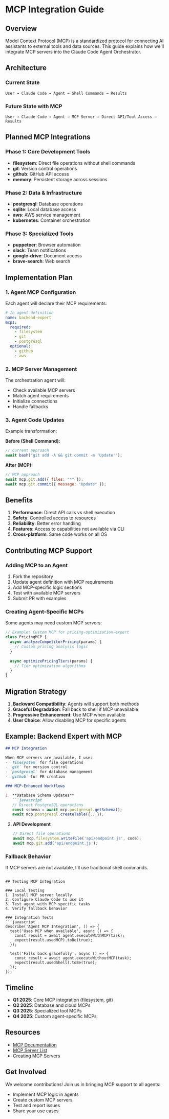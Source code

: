 # MCP Integration Guide

## Overview

Model Context Protocol (MCP) is a standardized protocol for connecting AI assistants to external tools and data sources. This guide explains how we'll integrate MCP servers into the Claude Code Agent Orchestrator.

## Architecture

### Current State
```
User → Claude Code → Agent → Shell Commands → Results
```

### Future State with MCP
```
User → Claude Code → Agent → MCP Server → Direct API/Tool Access → Results
```

## Planned MCP Integrations

### Phase 1: Core Development Tools
- **filesystem**: Direct file operations without shell commands
- **git**: Version control operations
- **github**: GitHub API access
- **memory**: Persistent storage across sessions

### Phase 2: Data & Infrastructure
- **postgresql**: Database operations
- **sqlite**: Local database access
- **aws**: AWS service management
- **kubernetes**: Container orchestration

### Phase 3: Specialized Tools
- **puppeteer**: Browser automation
- **slack**: Team notifications
- **google-drive**: Document access
- **brave-search**: Web search

## Implementation Plan

### 1. Agent MCP Configuration

Each agent will declare their MCP requirements:

```yaml
# In agent definition
name: backend-expert
mcps:
  required:
    - filesystem
    - git
    - postgresql
  optional:
    - github
    - aws
```

### 2. MCP Server Management

The orchestration agent will:
- Check available MCP servers
- Match agent requirements
- Initialize connections
- Handle fallbacks

### 3. Agent Code Updates

Example transformation:

**Before (Shell Command):**
```javascript
// Current approach
await bash("git add -A && git commit -m 'Update'");
```

**After (MCP):**
```javascript
// MCP approach
await mcp.git.add({ files: "*" });
await mcp.git.commit({ message: "Update" });
```

## Benefits

1. **Performance**: Direct API calls vs shell execution
2. **Safety**: Controlled access to resources
3. **Reliability**: Better error handling
4. **Features**: Access to capabilities not available via CLI
5. **Cross-platform**: Same code works on all OS

## Contributing MCP Support

### Adding MCP to an Agent

1. Fork the repository
2. Update agent definition with MCP requirements
3. Add MCP-specific logic sections
4. Test with available MCP servers
5. Submit PR with examples

### Creating Agent-Specific MCPs

Some agents may need custom MCP servers:

```javascript
// Example: Custom MCP for pricing-optimization-expert
class PricingMCP {
  async analyzeCompetitorPricing(params) {
    // Custom pricing analysis logic
  }
  
  async optimizePricingTiers(params) {
    // Tier optimization algorithms
  }
}
```

## Migration Strategy

1. **Backward Compatibility**: Agents will support both methods
2. **Graceful Degradation**: Fall back to shell if MCP unavailable
3. **Progressive Enhancement**: Use MCP when available
4. **User Choice**: Allow disabling MCP for specific agents

## Example: Backend Expert with MCP

```markdown
## MCP Integration

When MCP servers are available, I use:
- `filesystem` for file operations
- `git` for version control
- `postgresql` for database management
- `github` for PR creation

### MCP-Enhanced Workflows

1. **Database Schema Updates**
   ```javascript
   // Direct PostgreSQL operations
   const schema = await mcp.postgresql.getSchema();
   await mcp.postgresql.createTable({...});
   ```

2. **API Development**
   ```javascript
   // Direct file operations
   await mcp.filesystem.writeFile('api/endpoint.js', code);
   await mcp.git.add('api/endpoint.js');
   ```

### Fallback Behavior
If MCP servers are not available, I'll use traditional shell commands.
```

## Testing MCP Integration

### Local Testing
1. Install MCP server locally
2. Configure Claude Code to use it
3. Test agent with MCP-specific tasks
4. Verify fallback behavior

### Integration Tests
```javascript
describe('Agent MCP Integration', () => {
  test('Uses MCP when available', async () => {
    const result = await agent.executeWithMCP(task);
    expect(result.usedMCP).toBe(true);
  });
  
  test('Falls back gracefully', async () => {
    const result = await agent.executeWithoutMCP(task);
    expect(result.usedShell).toBe(true);
  });
});
```

## Timeline

- **Q1 2025**: Core MCP integration (filesystem, git)
- **Q2 2025**: Database and cloud MCPs
- **Q3 2025**: Specialized tool MCPs
- **Q4 2025**: Custom agent-specific MCPs

## Resources

- [MCP Documentation](https://modelcontextprotocol.io)
- [MCP Server List](https://github.com/modelcontextprotocol/servers)
- [Creating MCP Servers](https://modelcontextprotocol.io/docs/server)

## Get Involved

We welcome contributions! Join us in bringing MCP support to all agents:
- Implement MCP logic in agents
- Create custom MCP servers
- Test and report issues
- Share your use cases